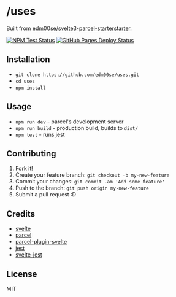 # /uses

Built from [edm00se/svelte3-parcel-starterstarter](https://github.com/edm00se/svelte3-parcel-starter).

[![NPM Test Status](https://github.com/edm00se/uses/workflows/Node.js%20Testing/badge.svg)](https://github.com/edm00se/uses/actions?workflow=Node.js+Testing) [![GitHub Pages Deploy Status](https://github.com/edm00se/uses/workflows/Deploy%20to%20GitHub%20Pages/badge.svg)](https://github.com/edm00se/uses/actions?workflow=Deploy+to+GitHub+Pages)

## Installation

- `git clone https://github.com/edm00se/uses.git`
- `cd uses`
- `npm install`

## Usage

- `npm run dev` - parcel's development server
- `npm run build` - production build, builds to `dist/`
- `npm test` - runs jest

## Contributing

1. Fork it!
2. Create your feature branch: `git checkout -b my-new-feature`
3. Commit your changes: `git commit -am 'Add some feature'`
4. Push to the branch: `git push origin my-new-feature`
5. Submit a pull request :D

## Credits

- [svelte](https://svelte.dev/)
- [parcel](https://parceljs.org/)
- [parcel-plugin-svelte](https://github.com/DeMoorJasper/parcel-plugin-svelte/)
- [jest](https://jestjs.io/)
- [svelte-jest](https://github.com/ktsn/svelte-jest)

## License

MIT
